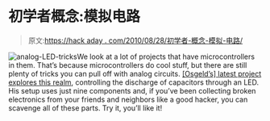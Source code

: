 # 初学者概念:模拟电路

> 原文:[https://hack aday . com/2010/08/28/初学者-概念-模拟-电路/](https://hackaday.com/2010/08/28/beginner-concepts-analog-circuits/)

![](../Images/f7c8a7763c7bf7eb465214d0fba61bad.png "analog-LED-tricks")We look at a lot of projects that have microcontrollers in them. That’s because microcontrollers do cool stuff, but there are still plenty of tricks you can pull off with analog circuits. [[Osgeld’s] latest project explores this realm](http://www.instructables.com/id/No-CPU-MCU-led-pulse-fade), controlling the discharge of capacitors through an LED. His setup uses just nine components and, if you’ve been collecting broken electronics from your friends and neighbors like a good hacker, you can scavenge all of these parts. Try it, you’ll like it!